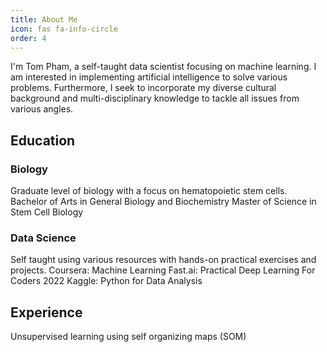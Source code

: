 ```yaml
---
title: About Me
icon: fas fa-info-circle
order: 4
---
```


I'm Tom Pham, a self-taught data scientist focusing on machine learning. I am interested in implementing artificial intelligence to solve various problems.
Furthermore, I seek to incorporate my diverse cultural background and multi-disciplinary knowledge to tackle all issues from various angles. 

## Education
### Biology
Graduate level of biology with a focus on hematopoietic stem cells.
Bachelor of Arts in General Biology and Biochemistry
Master of Science in Stem Cell Biology

### Data Science
Self taught using various resources with hands-on practical exercises and projects.
Coursera:
Machine Learning
Fast.ai:
Practical Deep Learning For Coders 2022
Kaggle:
Python for Data Analysis
## Experience
Unsupervised learning using self organizing maps (SOM)
